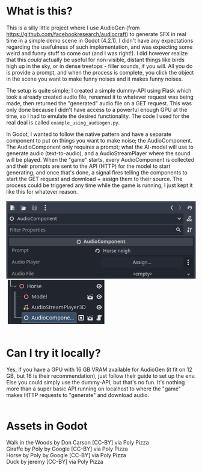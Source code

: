 # What is this?
This is a silly little project where I use AudioGen (from https://github.com/facebookresearch/audiocraft) to generate SFX in real time in a simple demo scene in Godot (4.2.1). I didn't have any expectations regarding the usefulness of such implementation, and was expecting some weird and funny stuff to come out (and I was right!). I did however realize that this *could* actually be useful for non-visible, distant things like birds high up in the sky, or in dense treetops - filler sounds, if you will. All you do is provide a prompt, and when the process is complete, you click the object in the scene you want to make funny noises and it makes funny noises.

The setup is quite simple; I created a simple dummy-API using Flask which took a already created audio file, renamed it to whatever request was being made, then returned the "generated" audio file on a GET request. This was only done because I didn't have access to a powerful enough GPU at the time, so I had to emulate the desired functionality. The code I used for the real deal is called `example_using_audiogen.py`.
  
In Godot, I wanted to follow the native pattern and have a separate component to put on things you want to make noise; the AudioComponent. The AudioComponent only requires a prompt; what the AI-model will use to generate audio (text-to-audio), and a AudioStreamPlayer where the sound will be played. When the "game" starts, every AudioComponent is collected and their prompts are sent to the API (HTTP) for the model to start generating, and once that's done, a signal fires telling the components to start the GET request and download + assign them to their source. The process could be triggered any time while the game is running, I just kept it like this for whatever reason.
<br>
<br>
![AudioComponent Inspector](img/audio_component_data.png)&nbsp;![AudioComponent](img/audio_component.png)
<br>
<br>
# Can I try it locally?
Yes, if you have a GPU with 16 GB VRAM available for AudioGen (it fit on 12 GB, but 16 is their recommendation), just follow their guide to set up the env. Else you could simply use the dummy-API, but that's no fun. It's nothing more than a super basic API running on localhost to where the "game" makes HTTP requests to "generate" and download audio.
<br>
<br>
# Assets in Godot
Walk in the Woods by Don Carson [CC-BY] via Poly Pizza<br>
Giraffe by Poly by Google [CC-BY] via Poly Pizza<br>
Horse by Poly by Google [CC-BY] via Poly Pizza<br>
Duck by jeremy [CC-BY] via Poly Pizza<br>
<br>
